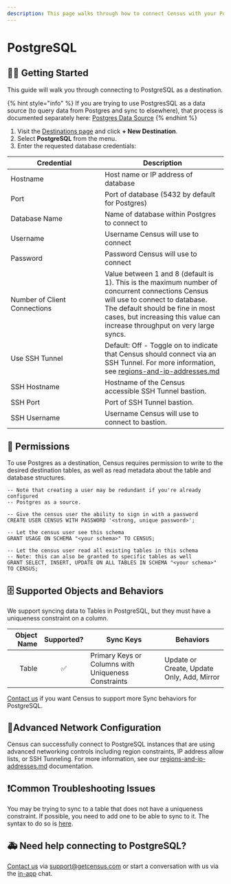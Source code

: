 ```yaml
---
description: This page walks through how to connect Census with your PostgreSQL database.
---
```


# PostgreSQL

## 🏃‍♀️ Getting Started

This guide will walk you through connecting to PostgreSQL as a destination.

{% hint style="info" %}
If you are trying to use PostgresSQL as a data source (to query data from Postgres and sync to elsewhere), that process is documented separately here: [Postgres Data Source](../sources/postgres.md)
{% endhint %}

1. Visit the [Destinations page](https://app.getcensus.com/destinations) and click **+ New Destination**.
2. Select **PostgreSQL** from the menu.
3. Enter the requested database credentials:

<table><thead><tr><th width="203">Credential</th><th>Description</th></tr></thead><tbody><tr><td>Hostname</td><td>Host name or IP address of database</td></tr><tr><td>Port</td><td>Port of database (5432 by default for Postgres)</td></tr><tr><td>Database Name</td><td>Name of database within Postgres to connect to</td></tr><tr><td>Username</td><td>Username Census will use to connect</td></tr><tr><td>Password</td><td>Password Census will use to connect</td></tr><tr><td>Number of Client Connections</td><td>Value between 1 and 8 (default is 1). This is the maximum number of concurrent connections Census will use to connect to database. The default should be fine in most cases, but increasing this value can increase throughput on very large syncs.</td></tr><tr><td>Use SSH Tunnel</td><td>Default: Off - Toggle on to indicate that Census should connect via an SSH Tunnel. For more information, see <a data-mention href="../basics/security-and-privacy/regions-and-ip-addresses.md">regions-and-ip-addresses.md</a></td></tr><tr><td>SSH Hostname</td><td>Hostname of the Census accessible SSH Tunnel bastion. </td></tr><tr><td>SSH Port</td><td>Port of SSH Tunnel bastion.</td></tr><tr><td>SSH Username</td><td>Username Census will use to connect to bastion.</td></tr></tbody></table>

## 🔑 Permissions

To use Postgres as a destination, Census requires permission to write to the desired destination tables, as well as read metadata about the table and database structures.&#x20;

```
-- Note that creating a user may be redundant if you're already configured
-- Postgres as a source.

-- Give the census user the ability to sign in with a password
CREATE USER CENSUS WITH PASSWORD '<strong, unique password>';

-- Let the census user see this schema
GRANT USAGE ON SCHEMA "<your schema>" TO CENSUS;

-- Let the census user read all existing tables in this schema
-- Note: this can also be granted to specific tables as well
GRANT SELECT, INSERT, UPDATE ON ALL TABLES IN SCHEMA "<your schema>" TO CENSUS;
```

## 🗄️ Supported Objects and Behaviors <a href="#supported-objects" id="supported-objects"></a>

We support syncing data to Tables in PostgreSQL, but they must have a uniqueness constraint on a column. ​

| **Object Name** | **Supported?** | **Sync Keys**          | **Behaviors**                              |
| --------------: | :------------: | ---------------------- |--------------------------------------------|
|         Table |        ✅       | Primary Keys or Columns with Uniqueness Constraints | Update or Create, Update Only, Add, Mirror |

[Contact us](mailto:support@getcensus.com) if you want Census to support more Sync behaviors for PostgreSQL.

## 🚦Advanced Network Configuration

Census can successfully connect to PostgreSQL instances that are using advanced networking controls including region constraints, IP address allow lists, or SSH Tunneling. For more information, see our [regions-and-ip-addresses.md](../basics/security-and-privacy/regions-and-ip-addresses.md "mention") documentation.&#x20;

## ❗️Common Troubleshooting Issues

You may be trying to sync to a table that does not have a uniqueness constraint. If possible, you need to add one to be able to sync to it. The syntax to do so is [here](https://www.postgresql.org/docs/current/ddl-alter.html#DDL-ALTER-ADDING-A-CONSTRAINT).

## 🚑 Need help connecting to PostgreSQL?

[Contact us](mailto:support@getcensus.com) via support@getcensus.com or start a conversation with us via the [in-app](https://app.getcensus.com) chat.

[^1]: 
